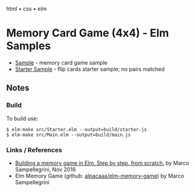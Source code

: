 html • css • elm

# Memory Card Game (4x4) - Elm Samples

- [Sample](http://playhtml.github.io/memory/elm) - memory card game sample
- [Starter Sample](http://playhtml.github.io/memory/elm/starter.html) - flip cards starter sample; no pairs matched



## Notes

### Build

To build use:

    $ elm-make src/Starter.elm --output=build/starter.js
    $ elm-make src/Main.elm --output=build/main.js


### Links / References

- [Building a memory game in Elm. Step by step, from scratch.](https://alpacaaa.net/blog/post/elm-memory-game-from-scratch) by Marco Sampellegrini, Nov 2016
- Elm Memory Game (github: [alpacaaa/elm-memory-game](https://github.com/alpacaaa/elm-memory-game)) by Marco Sampellegrini
